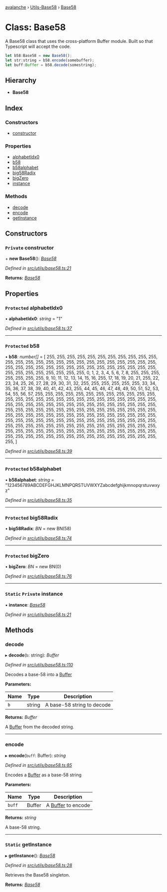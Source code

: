 [avalanche](../README.md) › [Utils-Base58](../modules/utils_base58.md) › [Base58](utils_base58.base58.md)

# Class: Base58

A Base58 class that uses the cross-platform Buffer module. Built so that Typescript
will accept the code.

```js
let b58:Base58 = new Base58();
let str:string = b58.encode(somebuffer);
let buff:Buffer = b58.decode(somestring);
```

## Hierarchy

* **Base58**

## Index

### Constructors

* [constructor](utils_base58.base58.md#private-constructor)

### Properties

* [alphabetIdx0](utils_base58.base58.md#protected-alphabetidx0)
* [b58](utils_base58.base58.md#protected-b58)
* [b58alphabet](utils_base58.base58.md#protected-b58alphabet)
* [big58Radix](utils_base58.base58.md#protected-big58radix)
* [bigZero](utils_base58.base58.md#protected-bigzero)
* [instance](utils_base58.base58.md#static-private-instance)

### Methods

* [decode](utils_base58.base58.md#decode)
* [encode](utils_base58.base58.md#encode)
* [getInstance](utils_base58.base58.md#static-getinstance)

## Constructors

### `Private` constructor

\+ **new Base58**(): *[Base58](utils_base58.base58.md)*

*Defined in [src/utils/base58.ts:21](https://github.com/ava-labs/avalanchejs/blob/9282770/src/utils/base58.ts#L21)*

**Returns:** *[Base58](utils_base58.base58.md)*

## Properties

### `Protected` alphabetIdx0

• **alphabetIdx0**: *string* = "1"

*Defined in [src/utils/base58.ts:37](https://github.com/ava-labs/avalanchejs/blob/9282770/src/utils/base58.ts#L37)*

___

### `Protected` b58

• **b58**: *number[]* = [
    255, 255, 255, 255, 255, 255, 255, 255,
    255, 255, 255, 255, 255, 255, 255, 255,
    255, 255, 255, 255, 255, 255, 255, 255,
    255, 255, 255, 255, 255, 255, 255, 255,
    255, 255, 255, 255, 255, 255, 255, 255,
    255, 255, 255, 255, 255, 255, 255, 255,
    255, 0, 1, 2, 3, 4, 5, 6,
    7, 8, 255, 255, 255, 255, 255, 255,
    255, 9, 10, 11, 12, 13, 14, 15,
    16, 255, 17, 18, 19, 20, 21, 255,
    22, 23, 24, 25, 26, 27, 28, 29,
    30, 31, 32, 255, 255, 255, 255, 255,
    255, 33, 34, 35, 36, 37, 38, 39,
    40, 41, 42, 43, 255, 44, 45, 46,
    47, 48, 49, 50, 51, 52, 53, 54,
    55, 56, 57, 255, 255, 255, 255, 255,
    255, 255, 255, 255, 255, 255, 255, 255,
    255, 255, 255, 255, 255, 255, 255, 255,
    255, 255, 255, 255, 255, 255, 255, 255,
    255, 255, 255, 255, 255, 255, 255, 255,
    255, 255, 255, 255, 255, 255, 255, 255,
    255, 255, 255, 255, 255, 255, 255, 255,
    255, 255, 255, 255, 255, 255, 255, 255,
    255, 255, 255, 255, 255, 255, 255, 255,
    255, 255, 255, 255, 255, 255, 255, 255,
    255, 255, 255, 255, 255, 255, 255, 255,
    255, 255, 255, 255, 255, 255, 255, 255,
    255, 255, 255, 255, 255, 255, 255, 255,
    255, 255, 255, 255, 255, 255, 255, 255,
    255, 255, 255, 255, 255, 255, 255, 255,
    255, 255, 255, 255, 255, 255, 255, 255,
    255, 255, 255, 255, 255, 255, 255, 255,
  ]

*Defined in [src/utils/base58.ts:39](https://github.com/ava-labs/avalanchejs/blob/9282770/src/utils/base58.ts#L39)*

___

### `Protected` b58alphabet

• **b58alphabet**: *string* = "123456789ABCDEFGHJKLMNPQRSTUVWXYZabcdefghijkmnopqrstuvwxyz"

*Defined in [src/utils/base58.ts:35](https://github.com/ava-labs/avalanchejs/blob/9282770/src/utils/base58.ts#L35)*

___

### `Protected` big58Radix

• **big58Radix**: *BN* = new BN(58)

*Defined in [src/utils/base58.ts:74](https://github.com/ava-labs/avalanchejs/blob/9282770/src/utils/base58.ts#L74)*

___

### `Protected` bigZero

• **bigZero**: *BN* = new BN(0)

*Defined in [src/utils/base58.ts:76](https://github.com/ava-labs/avalanchejs/blob/9282770/src/utils/base58.ts#L76)*

___

### `Static` `Private` instance

▪ **instance**: *[Base58](utils_base58.base58.md)*

*Defined in [src/utils/base58.ts:21](https://github.com/ava-labs/avalanchejs/blob/9282770/src/utils/base58.ts#L21)*

## Methods

###  decode

▸ **decode**(`b`: string): *Buffer*

*Defined in [src/utils/base58.ts:110](https://github.com/ava-labs/avalanchejs/blob/9282770/src/utils/base58.ts#L110)*

Decodes a base-58 into a [Buffer](https://github.com/feross/buffer)

**Parameters:**

Name | Type | Description |
------ | ------ | ------ |
`b` | string | A base-58 string to decode  |

**Returns:** *Buffer*

A [Buffer](https://github.com/feross/buffer) from the decoded string.

___

###  encode

▸ **encode**(`buff`: Buffer): *string*

*Defined in [src/utils/base58.ts:85](https://github.com/ava-labs/avalanchejs/blob/9282770/src/utils/base58.ts#L85)*

Encodes a [Buffer](https://github.com/feross/buffer) as a base-58 string

**Parameters:**

Name | Type | Description |
------ | ------ | ------ |
`buff` | Buffer | A [Buffer](https://github.com/feross/buffer) to encode  |

**Returns:** *string*

A base-58 string.

___

### `Static` getInstance

▸ **getInstance**(): *[Base58](utils_base58.base58.md)*

*Defined in [src/utils/base58.ts:28](https://github.com/ava-labs/avalanchejs/blob/9282770/src/utils/base58.ts#L28)*

Retrieves the Base58 singleton.

**Returns:** *[Base58](utils_base58.base58.md)*
